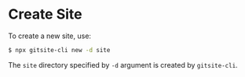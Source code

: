 # Create Site

To create a new site, use:

```bash
$ npx gitsite-cli new -d site
```

The `site` directory specified by `-d` argument is created by `gitsite-cli`.
